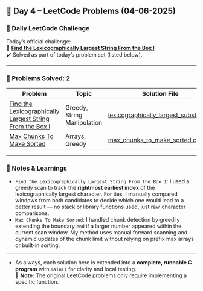 ## 📅 Day 4 – LeetCode Problems (04-06-2025)

### 🌟 Daily LeetCode Challenge  
Today’s official challenge:  
🔹 **[Find the Lexicographically Largest String From the Box I](https://leetcode.com/problems/find-the-lexicographically-largest-string-from-the-box-i/)**  
✔️ Solved as part of today’s problem set (listed below).

---

### 🧠 Problems Solved: 2

| Problem                                                                                             | Topic                         | Solution File                                 |
|-----------------------------------------------------------------------------------------------------|-------------------------------|-----------------------------------------------|
| [Find the Lexicographically Largest String From the Box I](https://leetcode.com/problems/find-the-lexicographically-largest-string-from-the-box-i/) | Greedy, String Manipulation  | [lexicographically_largest_substring.c](lexicographically_largest_substring.c) |
| [Max Chunks To Make Sorted](https://leetcode.com/problems/max-chunks-to-make-sorted)                | Arrays, Greedy                | [max_chunks_to_make_sorted.c](max_chunks_to_make_sorted.c)                     |

---

### 📘 Notes & Learnings

- `Find the Lexicographically Largest String From the Box I`: I used a greedy scan to track the **rightmost earliest index** of the lexicographically largest character. For ties, I manually compared windows from both candidates to decide which one would lead to a better result — no stack or library functions used, just raw character comparisons.
- `Max Chunks To Make Sorted`: I handled chunk detection by greedily extending the boundary `end` if a larger number appeared within the current scan window. My method uses manual forward scanning and dynamic updates of the chunk limit without relying on prefix max arrays or built-in sorting.

---

- As always, each solution here is extended into a **complete, runnable C program** with `main()` for clarity and local testing.  
📌 **Note:** The original LeetCode problems only require implementing a specific function.

